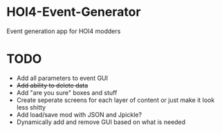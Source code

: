 # HOI4-Event-Generator
Event generation app for HOI4 modders

# TODO 

* Add all parameters to event GUI
* ~~Add ability to delete data~~
* Add "are you sure" boxes and stuff
* Create seperate screens for each layer of content or just make it look less shitty
* Add load/save mod with JSON and Jpickle?
* Dynamically add and remove GUI based on what is needed

